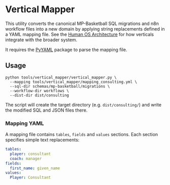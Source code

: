 # Vertical Mapper

This utility converts the canonical MP-Basketball SQL migrations and n8n workflow files
into a new domain by applying string replacements defined in a YAML mapping file.
See the [Human OS Architecture](../../docs/Human_OS_Architecture.md) for how verticals integrate with the broader system.

It requires the [PyYAML](https://pyyaml.org/) package to parse the mapping file.

## Usage

```
python tools/vertical_mapper/vertical_mapper.py \
  --mapping tools/vertical_mapper/mapping_consulting.yml \
  --sql-dir schemas/mp-basketball/migrations \
  --workflow-dir workflows \
  --dist-dir dist/consulting
```

The script will create the target directory (e.g. `dist/consulting/`) and write the
modified SQL and JSON files there.

### Mapping YAML

A mapping file contains `tables`, `fields` and `values` sections. Each section
specifies simple text replacements:

```yaml
tables:
  player: consultant
  coach: manager
fields:
  first_name: given_name
values:
  Player: Consultant
```
